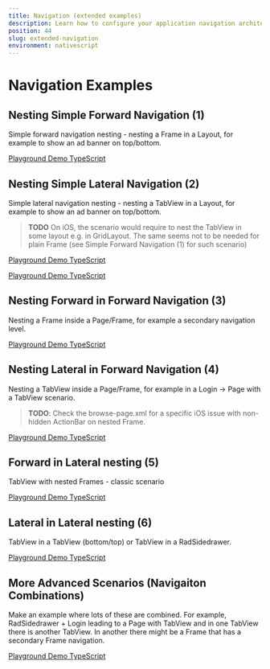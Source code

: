 ```yaml
---
title: Navigation (extended examples)
description: Learn how to configure your application navigation architecture, navigate forward and backward and use TabView, Modal View and SideDrawer
position: 44
slug: extended-navigation
environment: nativescript
---
```


# Navigation Examples

## Nesting Simple Forward Navigation (1)
Simple forward navigation nesting - nesting a Frame in a Layout, for example to show an ad banner on top/bottom.

[Playground Demo TypeScript](https://play.nativescript.org/?template=play-tsc&id=65Uk0F&v=5)


## Nesting Simple Lateral Navigation (2)
Simple lateral navigation nesting - nesting a TabView in a Layout, for example to show an ad banner on top/bottom.

> **TODO** On iOS, the scenario would require to nest the TabView in some layout e.g. in GridLayout. The same seems not to be needed for plain Frame (see Simple Forward Navigation (1) for such scenario)

[Playground Demo TypeScript](https://play.nativescript.org/?template=play-tsc&id=DrwJ2o&v=6)

[Playground Demo TypeScript](https://play.nativescript.org/?template=play-tsc&id=DrwJ2o&_ga=2.243685441.533655497.1554097996-1456678682.1516707790&v=8)


## Nesting Forward in Forward Navigation (3)
Nesting a Frame inside a Page/Frame, for example a secondary navigation level.

[Playground Demo TypeScript]()


## Nesting Lateral in Forward Navigation (4)
Nesting a TabView inside a Page/Frame, for example in a Login -> Page with a TabView scenario.

> **TODO**: Check the browse-page.xml for a specific iOS issue with non-hidden ActionBar on nested Frame.

[Playground Demo TypeScript](https://play.nativescript.org/?template=play-tsc&id=1UMjJZ&v=2)


## Forward in Lateral nesting (5)
TabView with nested Frames - classic scenario

[Playground Demo TypeScript]()


## Lateral in Lateral nesting (6)
 TabView in a TabView (bottom/top) or TabView in a RadSidedrawer.

 [Playground Demo TypeScript]()


## More Advanced Scenarios (Navigaiton Combinations)
Make an example where lots of these are combined. For example, RadSidedrawer + Login leading to a Page with TabView and in one TabView there is another TabView. In another there might be a Frame that has a secondary Frame navigation.

[Playground Demo TypeScript]()